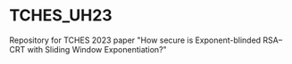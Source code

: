 # TCHES_UH23
Repository for TCHES 2023 paper "How secure is Exponent-blinded RSA–CRT with Sliding Window Exponentiation?"
